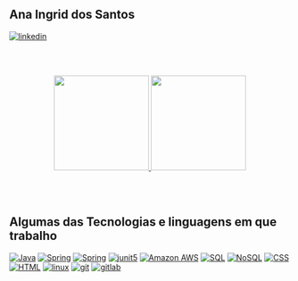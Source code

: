 ## Ana Ingrid dos Santos

[![linkedin](https://img.shields.io/badge/LinkedIn-0077B5?style=for-the-badge&logo=linkedin&logoColor=white)](https://www.linkedin.com/in/ana-ingrid-dos-santos/)

<br><br>

<div align="center" >
  <a href="https://github.com/AnaIngrid">
    <img height="170em" src="https://github-readme-stats.vercel.app/api?username=Ana-Ingrid&count_private=true&include_all_commits=true&show_icons=true&theme=transparent&hide_border=false&show_owner=true"/>
    <img  height="170em" src="https://github-readme-stats.vercel.app/api/top-langs/?username=Ana-Ingrid&theme=transparent&hide_border=false&&layout=compact"/>
  </a>
</div>

<br><br>

## Algumas das Tecnologias e linguagens em que trabalho


[ ![Java ](https://img.shields.io/badge/Java-ED8B00?style=for-the-badge&logo=openjdk&logoColor=white)]()
[ ![Spring](https://img.shields.io/badge/Spring-6DB33F?style=for-the-badge&logo=spring&logoColor=white)]()
[ ![Spring](https://img.shields.io/badge/Spring%20Boot-000010?style=for-the-badge&logo=spring-boot&logoColor=white)]()
[ ![junit5](https://img.shields.io/badge/junit5-A0522D?style=for-the-badge&logo=junit5&logoColor=white)]()
[ ![Amazon AWS](https://img.shields.io/badge/amazon%20web%20services-000054?style=for-the-badge&logo=amazon%20web%20services&logoColor=white)]()
[ ![SQL ](https://img.shields.io/badge/SQL-008080?style=for-the-badge&logo=amazonrds&logoColor=white)]()
[ ![NoSQL ](https://img.shields.io/badge/NoSQL-6959CD?style=for-the-badge&logo=amazondocumentdb&logoColor=white)]()
[![CSS ](https://img.shields.io/badge/CSS3-1572B6?style=for-the-badge&logo=css3&logoColor=white)]()
[ ![HTML ](https://img.shields.io/badge/HTML5-E34F26?style=for-the-badge&logo=html5&logoColor=white)]()
[ ![linux ](https://img.shields.io/badge/linux-4F4F4F?style=for-the-badge&logo=linux&logoColor=white)]()
[ ![git ](https://img.shields.io/badge/git-B22222?style=for-the-badge&logo=git&logoColor=white)]()
[ ![gitlab ](https://img.shields.io/badge/gitlab-E9967A?style=for-the-badge&logo=gitlab&logoColor=white)]()
